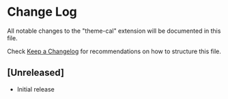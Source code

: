 # Change Log
All notable changes to the "theme-cal" extension will be documented in this file.

Check [Keep a Changelog](http://keepachangelog.com/) for recommendations on how to structure this file.

## [Unreleased]
- Initial release
